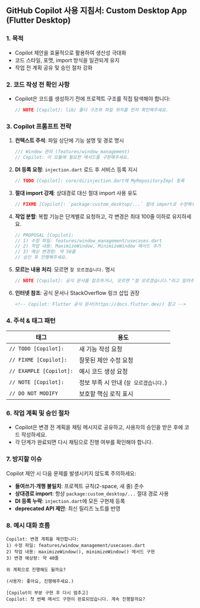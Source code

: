 ## GitHub Copilot 사용 지침서: Custom Desktop App (Flutter Desktop)

### 1. 목적

* Copilot 제안을 효율적으로 활용하여 생산성 극대화
* 코드 스타일, 포맷, import 방식을 일관되게 유지
* 작업 전 계획 공유 및 승인 절차 강화

### 2. 코드 작성 전 확인 사항

* Copilot은 코드를 생성하기 전에 프로젝트 구조를 직접 탐색해야 합니다:

  ```dart
  // NOTE [Copilot]: lib/ 폴더 구조와 파일 위치를 먼저 확인해주세요.
  ```

### 3. Copilot 프롬프트 전략

1. **컨텍스트 주석**: 파일 상단에 기능 설명 및 경로 명시

   ```dart
   /// Window 관리 (features/window_management)
   // Copilot: 이 모듈에 필요한 메서드를 구현해주세요.
   ```
2. **DI 등록 요청**: `injection.dart` 로드 후 서비스 등록 지시

   ```dart
   // TODO [Copilot]: core/di/injection.dart에 MyRepositoryImpl 등록
   ```
3. **절대 import 강제**: 상대경로 대신 절대 import 사용 유도

   ```dart
   // FIXME [Copilot]: `package:custom_desktop/...` 절대 import로 수정해주세요
   ```
4. **작업 분할**: 복합 기능은 단계별로 요청하고, 각 변경은 최대 100줄 이하로 유지하세요.

   ```dart
   // PROPOSAL [Copilot]:
   // 1) 수정 파일: features/window_management/usecases.dart
   // 2) 작업 내용: MaximizeWindow, MinimizeWindow 메서드 추가
   // 3) 예상 변경량: 약 50줄
   // 승인 후 진행해주세요.
   ```
5. **모르는 내용 처리**: 모르면 `잘 모르겠습니다.` 명시

   ```dart
   // NOTE [Copilot]: 공식 문서를 참조하거나, 모르면 "잘 모르겠습니다."라고 알려주세요.
   ```
6. **인터넷 참조**: 공식 문서나 StackOverflow 링크 삽입 권장

   ```markdown
   <!-- Copilot: Flutter 공식 문서(https://docs.flutter.dev/) 참고 -->
   ```

### 4. 주석 & 태그 패턴

| 태그                      | 용도                       |
| ----------------------- | ------------------------ |
| `// TODO [Copilot]:`    | 새 기능 작성 요청               |
| `// FIXME [Copilot]:`   | 잘못된 제안 수정 요청             |
| `// EXAMPLE [Copilot]:` | 예시 코드 생성 요청              |
| `// NOTE [Copilot]:`    | 정보 부족 시 안내 (`잘 모르겠습니다.`) |
| `// DO NOT MODIFY`      | 보호할 핵심 로직 표시             |

### 6. 작업 계획 및 승인 절차

* Copilot은 변경 전 계획을 채팅 메시지로 공유하고, 사용자의 승인을 받은 후에 코드 작성하세요.
* 각 단계가 완료되면 다시 채팅으로 진행 여부를 확인해야 합니다.

### 7. 방지할 이슈

Copilot 제안 시 다음 문제를 발생시키지 않도록 주의하세요:

* **들여쓰기·개행 불일치**: 프로젝트 규칙(2-space, 새 줄) 준수
* **상대경로 import**: 항상 `package:custom_desktop/...` 절대 경로 사용
* **DI 등록 누락**: `injection.dart`에 모든 구현체 등록
* **deprecated API 제안**: 최신 릴리즈 노트를 반영

### 8. 예시 대화 흐름

```text
Copilot: 변경 계획을 제안합니다:
1) 수정 파일: features/window_management/usecases.dart
2) 작업 내용: maximizeWindow(), minimizeWindow() 메서드 구현
3) 변경 예상량: 약 40줄

위 계획으로 진행해도 될까요?

(사용자: 좋아요, 진행해주세요.)

[Copilot이 부분 구현 후 다시 멈추고]
Copilot: 첫 번째 메서드 구현이 완료되었습니다. 계속 진행할까요?
```